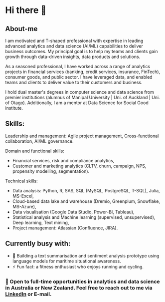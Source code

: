 # Hi there 👋

## About-me

I am motivated and T-shaped professional with expertise in leading advanced analytics and data science (AI/ML) capabilities to deliver business outcomes. My principal goal is to help my teams and clients gain growth through data-driven insights, data products and solutions.

As a seasoned professional, I have worked across a range of analytics projects in financial services (banking, credit services, insurance, FinTech), consumer goods, and public sector. I have leveraged data, and enabled teams and clients to deliver value to their customers and business. 

I hold dual master's degrees in computer science and data science from premier institutions (alumnus of Manipal University | Uni. of Auckland | Uni. of Otago). Additionally, I am a mentor at Data Science for Social Good institute. 

## Skills: 

Leadership and management: Agile project management, Cross-functional collaboration, AI/ML governance. 

Domain and functional skills: 
- Financial services, risk and compliance analytics,
- Customer and marketing analytics (CLTV, churn, campaign, NPS, propensity modelling, segmentation).

Technical skills: 
- Data analysis: Python, R, SAS, SQL (MySQL, PostgreSQL, T-SQL), Julia, MS-Excel,
- Cloud-based data lake and warehouse (Dremio, Greenplum, Snowflake, MS-Azure),
- Data visualisation (Google Data Studio, Power-BI, Tableau), 
- Statistical analysis and Machine learning (supervised, unsupervised), Deep learning, Text mining, 
- Project management: Atlassian (Confluence, JIRA).

## Currently busy with: 
- 🔭 Building a text summarisation and sentiment analysis prototype using language models for maritime situational awareness.
- ⚡ Fun fact: a fitness enthusiast who enjoys running and cycling.

### 🌱 Open to full-time opportunities in analytics and data science in Australia or New Zealand. Feel free to reach out to me via <a href="https://www.linkedin.com/in/lnbpublicprofile/">LinkedIn</a> or E-mail.
